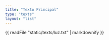 ```yaml
---
title: "Texto Principal"
type: "texts"
layout: "list"
---
```


{{ readFile "static/texts/luz.txt" | markdownify }}

